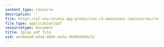 ```yaml
---
content_type: resource
description: ''
file: https://ol-ocw-studio-app-production.s3.amazonaws.com/courses/res-6-012-introduction-to-probability-spring-2018/ee34eaa6e2a4bb6eae3a393003a93c51_JsEvwRGa1JA.pdf
file_type: application/pdf
resourcetype: Document
title: 3play pdf file
uid: ee34eaa6-e2a4-bb6e-ae3a-393003a93c51
---
```

